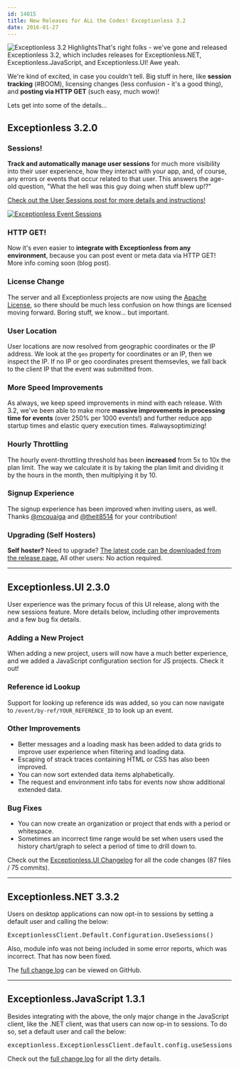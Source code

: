 ```yaml
---
id: 14015
title: New Releases for ALL the Codes! Exceptionless 3.2
date: 2016-01-27
---
```

![Exceptionless 3.2 Highlights](/assets/img/news/exceptionless-3-2-release-notes.png)That's right folks - we've gone and released Exceptionless 3.2, which includes releases for Exceptionless.NET, Exceptionless.JavaScript, and Exceptionless.UI! Awe yeah.

We're kind of excited, in case you couldn't tell. Big stuff in here, like **session tracking** (#BOOM), licensing changes (less confusion - it's a good thing), and **posting via HTTP GET** (such easy, much wow)!

Lets get into some of the details...<!--more-->

## Exceptionless 3.2.0

###

### Sessions!

**Track and automatically manage user sessions** for much more visibility into their user experience, how they interact with your app, and, of course, any errors or events that occur related to that user. This answers the age-old question, "What the hell was this guy doing when stuff blew up!?"

<a href="/track-view-user-session-data-exceptionless/" target="_blank">Check out the User Sessions post for more details and instructions!</a>

[![Exceptionless Event Sessions](/assets/sessions-2.png)](/assets/sessions-2.png)

<div style="clear: both;">
</div>

### HTTP GET!

Now it's even easier to **integrate with Exceptionless from any environment**, because you can post event or meta data via HTTP GET! More info coming soon (blog post).

### License Change

The server and all Exceptionless projects are now using the <a href="https://github.com/exceptionless/Exceptionless/blob/master/LICENSE.txt" target="_blank">Apache License</a>, so there should be much less confusion on how things are licensed moving forward. Boring stuff, we know... but important.

### User Location

User locations are now resolved from geographic coordinates or the IP address. We look at the `geo` property for coordinates or an IP, then we inspect the IP. If no IP or geo coordinates present themsevles, we fall back to the client IP that the event was submitted from.

### More Speed Improvements

As always, we keep speed improvements in mind with each release. With 3.2, we've been able to make more **massive improvements in processing time for events** (over 250% per 1000 events!) and further reduce app startup times and elastic query execution times. #alwaysoptimizing!

### Hourly Throttling

The hourly event-throttling threshold has been **increased** from 5x to 10x the plan limit. The way we calculate it is by taking the plan limit and dividing it by the hours in the month, then multiplying it by 10.

### Signup Experience

The signup experience has been improved when inviting users, as well. Thanks <a href="https://github.com/mcquaiga" target="_blank">@mcquaiga</a> and <a href="https://github.com/theit8514" target="_blank">@theit8514</a> for your contribution!

### Upgrading (Self Hosters)

**Self hoster?** Need to upgrade? <a href="https://github.com/exceptionless/Exceptionless/releases/tag/v3.2.0" target="_blank">The latest code can be downloaded from the release page.</a> All other users: No action required.

* * *

## Exceptionless.UI 2.3.0

User experience was the primary focus of this UI release, along with the new sessions feature. More details below, including other improvements and a few bug fix details.

### Adding a New Project

When adding a new project, users will now have a much better experience, and we added a JavaScript configuration section for JS projects. Check it out!

### Reference id Lookup

Support for looking up reference ids was added, so you can now navigate to `/event/by-ref/YOUR_REFERENCE_ID` to look up an event.

### Other Improvements

* Better messages and a loading mask has been added to data grids to improve user experience when filtering and loading data.
* Escaping of strack traces containing HTML or CSS has also been improved.
* You can now sort extended data items alphabetically.
* The request and environment info tabs for events now show additional extended data.

### Bug Fixes

* You can now create an organization or project that ends with a period or whitespace.
* Sometimes an incorrect time range would be set when users used the history chart/graph to select a period of time to drill down to.

Check out the <a href="https://github.com/exceptionless/Exceptionless.UI/compare/v2.2.0...v2.3.0" target="_blank">Exceptionless.UI Changelog</a> for all the code changes (87 files / 75 commits).

* * *

## Exceptionless.NET 3.3.2

Users on desktop applications can now opt-in to sessions by setting a default user and calling the below:

<pre class="brush: csharp; title: ; notranslate" title="">ExceptionlessClient.Default.Configuration.UseSessions()</pre>

Also, module info was not being included in some error reports, which was incorrect. That has now been fixed.

The <a href="https://github.com/exceptionless/Exceptionless.Net/compare/v3.3.1...v3.3.2" target="_blank">full change log</a> can be viewed on GitHub.

* * *

## Exceptionless.JavaScript 1.3.1

Besides integrating with the above, the only major change in the JavaScript client, like the .NET client, was that users can now op-in to sessions. To do so, set a default user and call the below:

<pre class="brush: csharp; title: ; notranslate" title="">exceptionless.ExceptionlessClient.default.config.useSessions();</pre>

Check out the <a href="https://github.com/exceptionless/Exceptionless.JavaScript/compare/v1.3.0...v1.3.1" target="_blank">full change log</a> for all the dirty details.
